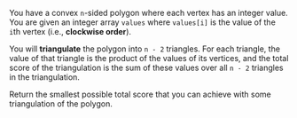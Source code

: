 You have a convex `n`-sided polygon where each vertex has an integer value. You are given an integer array `values` where `values[i]` is the value of the `i`th vertex (i.e., **clockwise order**).

You will **triangulate** the polygon into `n - 2` triangles. For each triangle, the value of that triangle is the product of the values of its vertices, and the total score of the triangulation is the sum of these values over all `n - 2` triangles in the triangulation.

Return the smallest possible total score that you can achieve with some triangulation of the polygon.